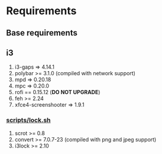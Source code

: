 # Requirements


## Base requirements



## i3

1. i3-gaps => 4.14.1
1. polybar >= 3.1.0 (compiled with network support)
1. mpd => 0.20.18
1. mpc => 0.20.0
1. rofi == 0.15.12 (**DO NOT UPGRADE**)
1. feh >= 2.24
1. xfce4-screenshooter => 1.9.1


### [scripts/lock.sh](scripts/lock.sh)
1. scrot >= 0.8
1. convert >= 7.0.7-23 (compiled with png and jpeg support)
1. i3lock >= 2.10


